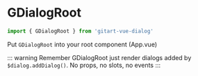 # GDialogRoot

```js
import { GDialogRoot } from 'gitart-vue-dialog'
```

Put `GDialogRoot` into your root component (App.vue)

::: warning
Remember GDialogRoot just render dialogs added by `$dialog.addDialog()`.
No props, no slots, no events
:::
